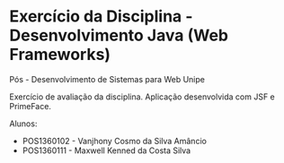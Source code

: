 Exercício da Disciplina - Desenvolvimento Java (Web Frameworks)
===================
Pós - Desenvolvimento de Sistemas para Web Unipe

Exercício de avaliação da disciplina. Aplicação desenvolvida com JSF e PrimeFace.

Alunos: 

- POS1360102 - Vanjhony Cosmo da Silva Amâncio
- POS1360111 - Maxwell Kenned da Costa Silva
  
